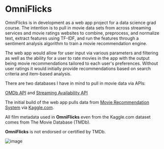 # OmniFlicks
OmniFlicks is in development as a web app project for a data science grad course. The intention is to pull in movie data sets from across streaming services and movie ratings websites to combine, preprocess, and normalize text, extract features using TF-IDF, and run the features through a sentiment analysis algorithm to train a movie recommendation engine.

The web app would allow for user input via various parameters and filtering as well as the ability for a user to rate movies in the app with the output being movie recommendations tailored to each user's preferences. Without user ratings it would initially provide recommendations based on search criteria and item-based analysis.

There are two databases I have in mind to pull in movie data via APIs:

[OMDb API](https://www.omdbapi.com) and [Streaming Availability API](https://rapidapi.com/movie-of-the-night-movie-of-the-night-default/api/streaming-availability/)

The initial build of the web app pulls data from [Movie Recommendation System](https://www.kaggle.com/code/rohitshirudkar/movie-recommendation-system/data) via [Kaggle.com](http://kaggle.com).


All film metadata used in **OmniFlicks** even from the Kaggle.com dataset comes from The Movie Database (TMDb).

**OmniFlicks** is not endorsed or certified by TMDb.

![image](https://user-images.githubusercontent.com/106556575/206061975-289af154-3e23-4ddb-b31e-7803cfe3c800.png)

